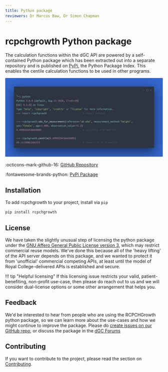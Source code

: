 ```yaml
---
title: Python package
reviewers: Dr Marcus Baw, Dr Simon Chapman
---
```


# rcpchgrowth Python package

The calculation functions within the dGC API are powered by a self-contained Python package which has been extracted out into a separate repository and is published on [PyPi](https://pypi.org/project/rcpchgrowth/), the Python Package Index. This enables the centile calculation functions to be used in other programs. 

![python_library](../_assets/_images/python_library_carbon.png)

:octicons-mark-github-16: [GitHub Repository](https://github.com/rcpch/rcpchgrowth-python)

:fontawesome-brands-python: [PyPi Package](https://pypi.org/project/rcpchgrowth/)

## Installation

To add rcpchgrowth to your project, install via `pip`

``` bash
pip install rcpchgrowth
```

## License

We have taken the slightly unusual step of licensing the python package under the [GNU Affero General Public License version 3](https://opensource.org/licenses/AGPL-3.0), which may restrict commercial reuse models. We've done this because all of the 'heavy lifting' of the API server depends on this package, and we wanted to protect it from 'unofficial' commercial competing APIs, at least until the model of Royal College-delivered APIs is established and secure.

!!! tip "Helpful licensing"
    If this licensing issue restricts your valid, patient-benefiting, non-profit use-case, then please do reach out to us and we will consider dual-license options or some other arrangement that helps you.

## Feedback

We'd be interested to hear from people who are using the RCPCHGrowth python package, so we can learn more about the use-cases and how we might continue to improve the package. Please do [create issues on our GitHub repo](https://github.com/rcpch/rcpchgrowth-python/issues), or discuss the package in the [dGC Forums](https://openhealthhub.org/c/rcpch-digital-growth-charts)

## Contributing

If you want to contribute to the project, please read the section on [Contributing](/docs/developer/contributing.md).